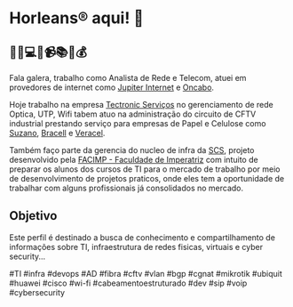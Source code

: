 # Horleans® aqui! 👋

## 🚀📱💻📡📹📚💡💰

Fala galera, trabalho como Analista de Rede e Telecom, atuei em provedores de internet como [Jupiter Internet](https://jupiter.com.br/) e [Oncabo](https://oncabo.com.br/). 

Hoje trabalho na empresa [Tectronic Serviços](https://www.tectronic.ind.br/) no gerenciamento de rede Optica, UTP, Wifi tabem atuo na administração do circuito de CFTV industrial prestando serviço para empresas de Papel e Celulose como [Suzano](https://www.suzano.com.br), [Bracell](https://www.bracell.com) e [Veracel](https://www.veracel.com.br).

Também faço parte da gerencia do nucleo de infra da [SCS](https://www.linkedin.com/company/scs-smart-creative-solutions), projeto desenvolvido pela [FACIMP - Faculdade de Imperatriz](https://www.wyden.com.br/unidades/unifacimp) com intuito de preparar os alunos dos cursos de TI para o mercado de trabalho por meio de desenvolvimento de projetos praticos, onde eles tem a oportunidade de trabalhar com alguns profissionais já consolidados no mercado.

## Objetivo

Este perfil é destinado a busca de conhecimento e compartilhamento de informações sobre TI, infraestrutura de redes fisicas, virtuais e cyber security...

#TI
#infra
#devops
#AD
#fibra
#cftv
#vlan
#bgp
#cgnat
#mikrotik
#ubiquit
#huawei
#cisco
#wi-fi
#cabeamentoestruturado
#dev
#sip
#voip
#cybersecurity

